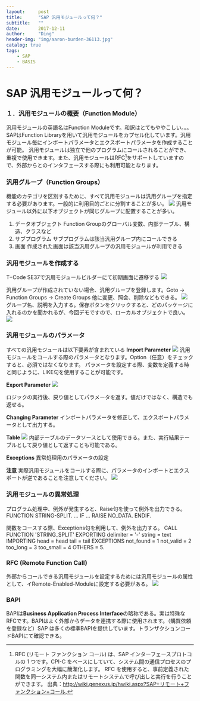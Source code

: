 ```yaml
---
layout:     post
title:      "SAP 汎用モジュールって何？"
subtitle:   ""
date:       2017-12-11
author:     "Ding"
header-img: "img/aaron-burden-36113.jpg"
catalog: true
tags:
    - SAP
    - BASIS
---
```

# SAP 汎用モジュールって何？ 

### １．汎用モジュールの概要（Function Module）
汎用モジュールの英語名はFunction Moduleです。和訳はとてもややこしい。。。  SAPはFunction Libraryを用いて汎用モジュールをカプセル化しています。汎用モジュール毎にインポートパラメータとエクスポートパラメータを作成することが可能。
汎用モジュールは独立で他のプログラムにコールされることができ、重複で使用できます。また、汎用モジュールはRFC[^1]をサポートしていますので、外部からとのインタフェースする際にも利用可能となります。

### 汎用グループ（Function Groups） 
機能のカテゴリを区別するために、すべて汎用モジュールは汎用グループを指定する必要があります。一般的に利用目的ごとに分割することが多い。
![](https://farm5.staticflickr.com/4413/36352787164_834caae2c2_o.jpg)
汎用モジュール以外に以下オブジェクトが同じグループに配置することが多い。
1. データオブジェクト
	Function Groupのグローバル変数、内部テーブル、構造、クラスなど
2. サブプログラム
	サブプログラムは該当汎用グループ内にコールできる
3. 画面
	作成された画面は該当汎用グループの汎用モジュールが利用できる

### 汎用モジュールを作成する
T−Code SE37で汎用モジュールビルダーにて初期画面に遷移する
![](https://farm5.staticflickr.com/4380/36375772363_c110e4ff6c_o.jpg)

汎用グループが作成されていない場合、汎用グループを登録します。Goto -\> Function Groups -\> Create Groups
他に変更、照会、削除などもできる。
![](https://farm5.staticflickr.com/4388/37018126732_3bec888d0e_o.jpg)
グループ名、説明を入力する。保存ボタンをクリックすると、どのパッケージに入れるのかを聞かれるが、今回デモですので、ローカルオブジェクトで良い。
![](https://farm5.staticflickr.com/4340/36375933773_68cf543b6c_o.jpg)

### 汎用モジュールのパラメータ
すべての汎用モジュールは以下要素が含まれている
**Import Parameter**
![](https://farm5.staticflickr.com/4413/36384949364_bd7a7e9c8a_o.jpg)
汎用モジュールをコールする際のパラメータとなります。Option（任意）をチェックすると、必須ではなくなります。
パラメータを設定する際、変数を定義する時と同じように、LIKE句を使用することが可能です。

**Export Parameter**
 ![](https://farm5.staticflickr.com/4338/36824359840_d25b404480_o.jpg)

ロジックの実行後、戻り値としてパラメータを返す。値だけではなく、構造でも返せる。

**Changing Parameter**
インポートパラメータを修正して、エクスポートパラメータとして出力する。

**Table**
![](https://farm5.staticflickr.com/4365/36824371080_f7cf8ccb7b_o.jpg)
内部テーブルのデータソースとして使用できる。また、実行結果テーブルとして戻り値として返すことも可能である。

**Exceptions**
異常処理用のパラメータの設定

**注意**
実際汎用モジュールをコールする際に、パラメータのインポートとエクスポートが逆であることを注意してください。
![](DraggedImage.png)

### 汎用モジュールの異常処理
プログラム処理中、例外が発生すると、Raise句を使って例外を出力できる。
	FUNCTION STRING-SPLIT.
	  ...
	  IF ...
	 RAISE NO_DATA.
	  ENDIF.

関数をコースする際、Exceptions句を利用して、例外を出力する。
	CALL FUNCTION 'STRING_SPLIT'
	  EXPORTING
	delimiter = '-'
	string    = text
	  IMPORTING
	head      = head
	tail      = tail
	  EXCEPTIONS
	not_found = 1
	not_valid = 2
	too_long  = 3
	too_small = 4
	OTHERS    = 5.

### RFC (Remote Function Call)
外部からコールできる汎用モジュールを設定するためには汎用モジュールの属性として、イRemote-Enabled-Moduleに設定する必要がある。
![](https://farm5.staticflickr.com/4409/36881166550_3c277e8265_o.jpg)

### BAPI
BAPIは**Business Application Process Interface**の略称である。実は特殊なRFCです。BAPIはよく外部からデータを連携する際に使用されます。（購買依頼を登録など）SAP は多くの標準BAPIを提供しています。トランザクションコードBAPIにて確認できる。

[^1]:	RFC (リモート ファンクション コール) は、SAP インターフェースプロトコルの 1 つです。CPI-C をベースにしていて、システム間の通信プロセスのプログラミングを大幅に簡潔化します。
	RFC を使用すると、事前定義された関数を同一システム内またはリモートシステムで呼び出しと実行を行うことができます。
	出典：http://wiki.genexus.jp/hwiki.aspx?SAP+リモート+ファンクション+コール,
